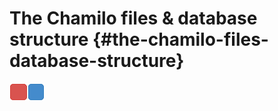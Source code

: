 # The Chamilo files &amp; database structure {#the-chamilo-files-database-structure}

![](../assets/images19.png)![](../assets/images22.png)